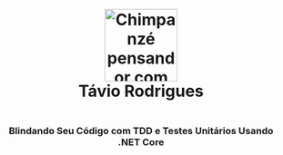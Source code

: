 <h1 align="center">
   <br> 
     <img alt="Chimpanzé pensandor com fone de ouvido" width="128px" src="https://i.pinimg.com/originals/19/b6/00/19b600f458814345a73b8ede8a4bb757.jpg"></a><br>
    <span>  Távio Rodrigues</span>
</h1>

<h3 align="center">
   <br>
    <span>Blindando Seu Código com TDD e Testes Unitários Usando .NET Core</span>
</h3>

